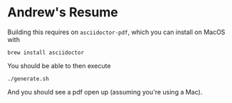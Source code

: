 # Andrew's Resume

Building this requires on `asciidoctor-pdf`, which you can install on MacOS with 

    brew install asciidoctor

You should be able to then execute

    ./generate.sh 

And you should see a pdf open up (assuming you're using a Mac).
